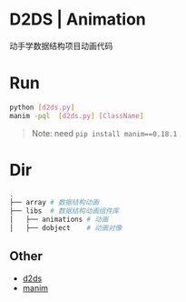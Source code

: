 # D2DS | Animation

动手学数据结构项目动画代码

# Run

```bash
python [d2ds.py]
manim -pql  [d2ds.py] [ClassName]
```

> Note: need `pip install manim==0.18.1`

# Dir

```bash
.
├── array # 数据结构动画
├── libs  # 数据结构动画组件库
│   ├── animations # 动画
│   ├── dobject    # 动画对像
```

## Other

- [d2ds](https://github.com/d2learn/d2ds)
- [manim](https://github.com/manimCommunity/manim)